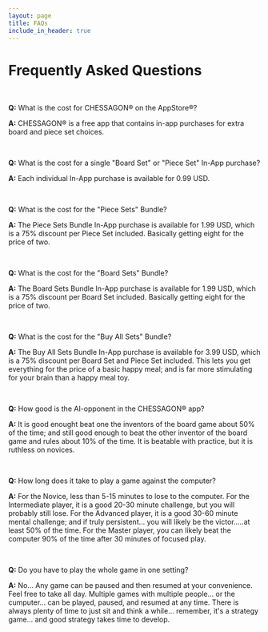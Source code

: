 ```yaml
---
layout: page
title: FAQs
include_in_header: true
---
```


# Frequently Asked Questions

<br>

**Q:** What is the cost for CHESSAGON®  on the AppStore®?

**A:** CHESSAGON® is a free app that contains in-app purchases for extra board and piece set choices. 

 <br>

**Q:** What is the cost for a single "Board Set" or "Piece Set" In-App purchase?

**A:** Each individual In-App purchase is available for 0.99 USD.

 <br>

**Q:** What is the cost for the "Piece Sets" Bundle?

**A:** The Piece Sets Bundle In-App purchase is available for 1.99 USD, which is a 75% discount per Piece Set included.  Basically getting eight for the price of two.

 <br>

**Q:** What is the cost for the "Board Sets" Bundle?

**A:** The Board Sets Bundle In-App purchase is available for 1.99 USD, which is a 75% discount per Board Set included.  Basically getting eight for the price of two.

 <br>
 
 **Q:** What is the cost for the "Buy All Sets" Bundle?

 **A:** The Buy All Sets Bundle In-App purchase is available for 3.99 USD, which is a 75% discount per Board Set  and Piece Set included.  This lets you get everything for the price of a basic happy meal; and is far more stimulating for your brain than a happy meal toy.

  <br>
  
  **Q:** How good is the AI-opponent in the CHESSAGON® app?

  **A:** It is good enought beat one the inventors of the board game about 50% of the time; and still good enough to beat the other inventor of the board game and rules about 10% of the time.  It is beatable with practice, but it is ruthless on novices.

   <br>
   
   **Q:** How long does it take to play a game against the computer?

   **A:** For the Novice, less than 5-15 minutes to lose to the computer.  For the Intermediate player, it is a good 20-30 minute challenge, but you will probably still lose.  For the Advanced player, it is a good 30-60 minute mental challenge; and if truly persistent... you will likely be the victor.....at least 50% of the time.  For the Master player, you can likely beat the computer 90% of the time after 30 minutes of focused play.

  <br>
 
 **Q:** Do you have to play the whole game in one setting?

 **A:** No... Any game can be paused and then resumed at your convenience.  Feel free to take all day.  Multiple games with multiple people... or the cumputer... can be played, paused, and resumed at any time.  There is always plenty of time to just sit and think a while... remember, it's a strategy game... and good strategy takes time to develop.

  <br>
 


